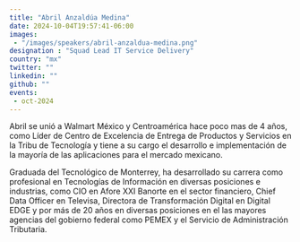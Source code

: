 ```yaml
---
title: "Abril Anzaldúa Medina"
date: 2024-10-04T19:57:41-06:00
images: 
 - "/images/speakers/abril-anzaldua-medina.png"
designation : "Squad Lead IT Service Delivery"
country: "mx"
twitter: ""
linkedin: ""
github: ""
events: 
 - oct-2024
---
```


Abril se unió a Walmart México y Centroamérica hace poco mas de 4 años, como Líder de Centro de Excelencia de Entrega de Productos y Servicios en la Tribu de Tecnología y tiene a su cargo el desarrollo e implementación de la mayoría de las aplicaciones para el mercado mexicano. 

Graduada del Tecnológico de Monterrey, ha desarrollado su carrera como profesional en Tecnologías de Información en diversas posiciones e industrias, como CIO en Afore XXI Banorte en el sector financiero, Chief Data Officer en Televisa, Directora de Transformación Digital en Digital EDGE y por más de 20 años en diversas posiciones en el las mayores agencias del gobierno federal como PEMEX y el Servicio de Administración Tributaria.

